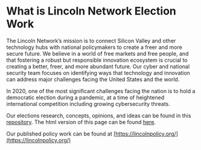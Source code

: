 # What is Lincoln Network Election Work

The Lincoln Network’s mission is to connect Silicon Valley and other technology hubs with national policymakers to create a freer and more secure future. We believe in a world of free markets and free people, and that fostering a robust but responsible innovation ecosystem is crucial to creating a better, freer, and more abundant future. Our cyber and national security team focuses on identifying ways that technology and innovation can address major challenges facing the United States and the world. 

In 2020, one of the most significant challenges facing the nation is to hold a democratic election during a pandemic, at a time of heightened international competition including growing cybersecurity threats.

Our elections research, concepts, opinions, and ideas can be found in this [repository](https://github.com/lincolnnetwork/elections/tree/master/documents). 
The html version of this page can be found [here](https://lincolnnetwork.github.io/elections/).

Our published policy work can be found at [https://lincolnpolicy.org/](https://lincolnpolicy.org/)
